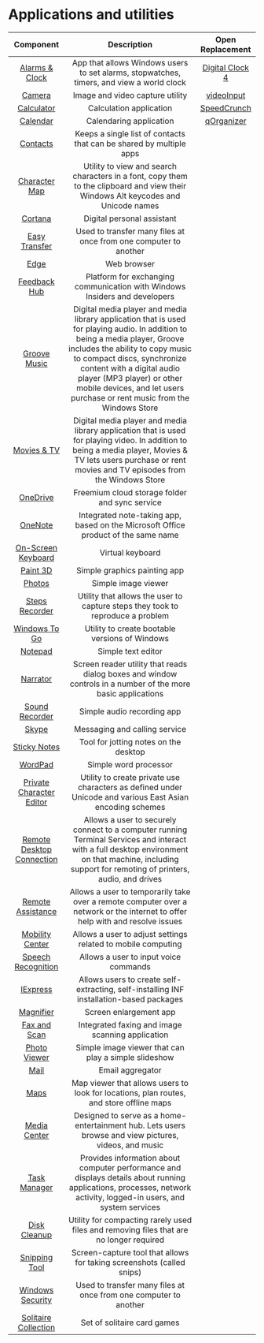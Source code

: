 # Applications and utilities

|Component|Description|Open Replacement|
|:-:|:-:|:-:|
|[Alarms & Clock](https://en.wikipedia.org/wiki/Windows_Alarms_%26_Clock)|App that allows Windows users to set alarms, stopwatches, timers, and view a world clock|[Digital Clock 4](https://sourceforge.net/projects/digitalclock4/)|
|[Camera](https://en.wikipedia.org/wiki/Windows_Camera)|Image and video capture utility|[videoInput](http://www.muonics.net/school/spring05/videoInput/)|
|[Calculator](https://en.wikipedia.org/wiki/Windows_Calculator)|Calculation application|[SpeedCrunch](https://speedcrunch.org/)|
|[Calendar](https://en.wikipedia.org/wiki/Calendar_(Windows))|Calendaring application|[qOrganizer](http://qorganizer.sourceforge.net/)|
|[Contacts]()|Keeps a single list of contacts that can be shared by multiple apps||
|[Character Map]()|Utility to view and search characters in a font, copy them to the clipboard and view their Windows Alt keycodes and Unicode names||
|[Cortana]()|Digital personal assistant||
|[Easy Transfer]()|Used to transfer many files at once from one computer to another||
|[Edge]()|Web browser||
|[Feedback Hub]()|Platform for exchanging communication with Windows Insiders and developers||
|[Groove Music]()|Digital media player and media library application that is used for playing audio. In addition to being a media player, Groove includes the ability to copy music to compact discs, synchronize content with a digital audio player (MP3 player) or other mobile devices, and let users purchase or rent music from the Windows Store||
|[Movies & TV]()|Digital media player and media library application that is used for playing video. In addition to being a media player, Movies & TV lets users purchase or rent movies and TV episodes from the Windows Store||
|[OneDrive]()|Freemium cloud storage folder and sync service||
|[OneNote]()|Integrated note-taking app, based on the Microsoft Office product of the same name||
|[On-Screen Keyboard]()|Virtual keyboard||
|[Paint 3D]()|Simple graphics painting app||
|[Photos]()|Simple image viewer||
|[Steps Recorder]()|Utility that allows the user to capture steps they took to reproduce a problem||
|[Windows To Go]()|Utility to create bootable versions of Windows||
|[Notepad]()|Simple text editor||
|[Narrator]()|Screen reader utility that reads dialog boxes and window controls in a number of the more basic applications||
|[Sound Recorder]()|Simple audio recording app||
|[Skype]()|Messaging and calling service||
|[Sticky Notes]()|Tool for jotting notes on the desktop||
|[WordPad]()|Simple word processor||
|[Private Character Editor]()|Utility to create private use characters as defined under Unicode and various East Asian encoding schemes||
|[Remote Desktop Connection]()|Allows a user to securely connect to a computer running Terminal Services and interact with a full desktop environment on that machine, including support for remoting of printers, audio, and drives||
|[Remote Assistance]()|Allows a user to temporarily take over a remote computer over a network or the internet to offer help with and resolve issues||
|[Mobility Center]()|Allows a user to adjust settings related to mobile computing||
|[Speech Recognition]()|Allows a user to input voice commands||
|[IExpress]()|Allows users to create self-extracting, self-installing INF installation-based packages||
|[Magnifier]()|Screen enlargement app||
|[Fax and Scan]()|Integrated faxing and image scanning application||
|[Photo Viewer]()|Simple image viewer that can play a simple slideshow||
|[Mail]()|Email aggregator||
|[Maps]()|Map viewer that allows users to look for locations, plan routes, and store offline maps||
|[Media Center]()|Designed to serve as a home-entertainment hub. Lets users browse and view pictures, videos, and music||
|[Task Manager]()|Provides information about computer performance and displays details about running applications, processes, network activity, logged-in users, and system services||
|[Disk Cleanup]()|Utility for compacting rarely used files and removing files that are no longer required||
|[Snipping Tool]()|Screen-capture tool that allows for taking screenshots (called snips)||
|[Windows Security]()|Used to transfer many files at once from one computer to another||
|[Solitaire Collection]()|Set of solitaire card games||
